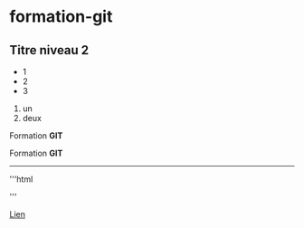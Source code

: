# formation-git

## Titre niveau 2

+ 1
+ 2
+ 3

1. un
2. deux

Formation **GIT**

Formation  **GIT**

---

'''html
<html></html>
'''

[Lien](http://google.fr)
